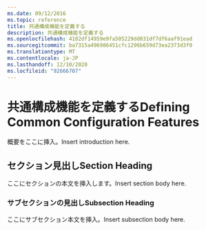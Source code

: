```yaml
---
ms.date: 09/12/2016
ms.topic: reference
title: 共通構成機能を定義する
description: 共通構成機能を定義する
ms.openlocfilehash: 4102df14959e9fa505229dd031df7df6aaf91ead
ms.sourcegitcommit: ba7315a496986451cfc1296b659d73ea2373d3f0
ms.translationtype: MT
ms.contentlocale: ja-JP
ms.lasthandoff: 12/10/2020
ms.locfileid: "92666707"
---
```

# <a name="defining-common-configuration-features"></a><span data-ttu-id="88476-103">共通構成機能を定義する</span><span class="sxs-lookup"><span data-stu-id="88476-103">Defining Common Configuration Features</span></span>

<span data-ttu-id="88476-104">概要をここに挿入。</span><span class="sxs-lookup"><span data-stu-id="88476-104">Insert introduction here.</span></span>

## <a name="section-heading"></a><span data-ttu-id="88476-105">セクション見出し</span><span class="sxs-lookup"><span data-stu-id="88476-105">Section Heading</span></span>

<span data-ttu-id="88476-106">ここにセクションの本文を挿入します。</span><span class="sxs-lookup"><span data-stu-id="88476-106">Insert section body here.</span></span>

### <a name="subsection-heading"></a><span data-ttu-id="88476-107">サブセクションの見出し</span><span class="sxs-lookup"><span data-stu-id="88476-107">Subsection Heading</span></span>

<span data-ttu-id="88476-108">ここにサブセクション本文を挿入。</span><span class="sxs-lookup"><span data-stu-id="88476-108">Insert subsection body here.</span></span>
